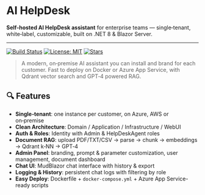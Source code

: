 # AI HelpDesk

**Self‑hosted AI HelpDesk assistant** for enterprise teams — single‑tenant, white‑label, customizable, built on .NET 8 & Blazor Server.

---

[![Build Status](https://img.shields.io/github/actions/workflow/status/your-org/AIHelpDesk/build.yml?branch=main)](https://github.com/your‑org/AIHelpDesk/actions)
[![License: MIT](https://img.shields.io/badge/License-MIT-blue.svg)](LICENSE)
[![Stars](https://img.shields.io/github/stars/your-org/AIHelpDesk?style=social)](https://github.com/your‑org/AIHelpDesk/stargazers)

> A modern, on‑premise AI assistant you can install and brand for each customer. Fast to deploy on Docker or Azure App Service, with Qdrant vector search and GPT‑4 powered RAG.

## 🔍 Features

- **Single‑tenant**: one instance per customer, on Azure, AWS or on‑premise  
- **Clean Architecture**: Domain / Application / Infrastructure / WebUI  
- **Auth & Roles**: Identity with Admin & HelpDeskAgent roles  
- **Document RAG**: upload PDF/TXT/CSV → parse → chunk → embeddings → Qdrant k‑NN → GPT‑4  
- **Admin Panel**: branding, prompt & parameter customization, user management, document dashboard  
- **Chat UI**: MudBlazor chat interface with history & export  
- **Logging & History**: persistent chat logs with filtering by role  
- **Easy Deploy**: Dockerfile + `docker-compose.yml` + Azure App Service-ready scripts  